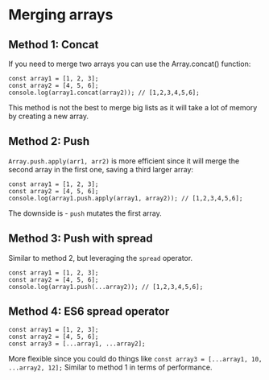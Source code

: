 # Merging arrays

## Method 1: Concat
If you need to merge two arrays you can use the Array.concat() function:
```
const array1 = [1, 2, 3];
const array2 = [4, 5, 6];
console.log(array1.concat(array2)); // [1,2,3,4,5,6];
```

This method is not the best to merge big lists as it will take a lot of memory by creating a new array. 

## Method 2: Push
`Array.push.apply(arr1, arr2)` is more efficient since it will merge the second array in the first one, saving a third larger array:

```
const array1 = [1, 2, 3];
const array2 = [4, 5, 6];
console.log(array1.push.apply(array1, array2)); // [1,2,3,4,5,6];
```

The downside is - `push` mutates the first array.

## Method 3: Push with spread
Similar to method 2, but leveraging the `spread` operator.

```
const array1 = [1, 2, 3];
const array2 = [4, 5, 6];
console.log(array1.push(...array2)); // [1,2,3,4,5,6];
```

## Method 4: ES6 spread operator
```
const array1 = [1, 2, 3];
const array2 = [4, 5, 6];
const array3 = [...array1, ...array2];
```

More flexible since you could do things like `const array3 = [...array1, 10, ...array2, 12];` Similar to method 1 in terms of performance.